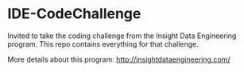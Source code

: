 # IDE-CodeChallenge
Invited to take the coding challenge from the Insight Data Engineering program. This repo contains everything for that challenge.

More details about this program: http://insightdataengineering.com/

